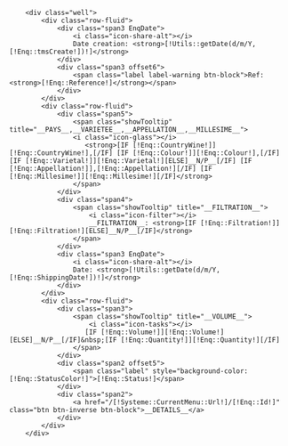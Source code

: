         <div class="well">
            <div class="row-fluid">
                <div class="span3 EnqDate">
                    <i class="icon-share-alt"></i>
                    Date creation: <strong>[!Utils::getDate(d/m/Y,[!Enq::tmsCreate!])!]</strong>
                </div>
                <div class="span3 offset6">
                    <span class="label label-warning btn-block">Ref: <strong>[!Enq::Reference!]</strong></span>
                </div>
            </div>
            <div class="row-fluid">
                <div class="span5">
                    <span class="showTooltip" title="__PAYS__,__VARIETEE__,__APPELLATION__,__MILLESIME__">
                    <i class="icon-glass"></i>
                       <strong>[IF [!Enq::CountryWine!]][!Enq::CountryWine!],[/IF] [IF [!Enq::Colour!]][!Enq::Colour!],[/IF] [IF [!Enq::Varietal!]][!Enq::Varietal!][ELSE]__N/P__[/IF] [IF [!Enq::Appellation!]],[!Enq::Appellation!][/IF] [IF [!Enq::Millesime!]][!Enq::Millesime!][/IF]</strong>
                    </span>
                </div>
                <div class="span4">
                    <span class="showTooltip" title="__FILTRATION__">
                        <i class="icon-filter"></i>
                        __FILTRATION__: <strong>[IF [!Enq::Filtration!]][!Enq::Filtration!][ELSE]__N/P__[/IF]</strong>
                    </span>
                </div>
                <div class="span3 EnqDate">
                    <i class="icon-share-alt"></i>
                    Date: <strong>[!Utils::getDate(d/m/Y,[!Enq::ShippingDate!])!]</strong>
                </div>
            </div>
            <div class="row-fluid">
                <div class="span3">
                    <span class="showTooltip" title="__VOLUME__">
                        <i class="icon-tasks"></i>
                       [IF [!Enq::Volume!]][!Enq::Volume!][ELSE]__N/P__[/IF]&nbsp;[IF [!Enq::Quantity!]][!Enq::Quantity!][/IF]
                    </span>
                </div>
                <div class="span2 offset5">
                	<span class="label" style="background-color:[!Enq::StatusColor!]">[!Enq::Status!]</span>
                </div>
                <div class="span2">
                    <a href="/[!Systeme::CurrentMenu::Url!]/[!Enq::Id!]" class="btn btn-inverse btn-block">__DETAILS__</a>
                </div>
            </div>
        </div>
